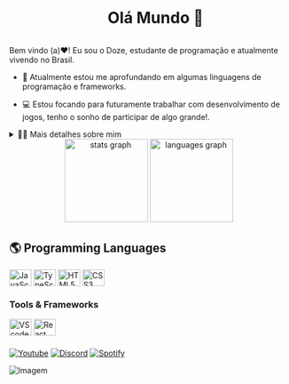 <!--título-->
<div id="user-content-toc">
  <ul align="center">
    <summary><h1 style="display: inline-block">Olá Mundo 👋</h1></summary>
</div>

<!-- Presentation -->
<p>
  Bem vindo (a)❤️! Eu sou o Doze, estudante de programação e atualmente vivendo no Brasil.

  - 🍃 Atualmente estou me aprofundando em algumas linguagens de programação e frameworks. 

  - 💻 Estou focando para futuramente trabalhar com desenvolvimento de jogos, tenho o sonho de participar de algo grande!.
</p>

<!-- Dropdown -->
<details>
  <summary>👨‍💻 Mais detalhes sobre mim</summary>

  - 💬 Tenho 18 anos, vivo no Brasil e me interessei pela programação em 2020 na pandemia, porém não cheguei a tentar, mas esse ano decidi focar nisso e tem sido muito divertido! Espero poder contribuir muito nesse novo mundo.

  - ⭐ Eu gosto de ler mangás, assistir animes, séries, ouvir muita música e sou completamente apaixonado por jogos, sendo o meu favorito Death Stranding. \o/
</details>

<!-- GithubStats -->

<div align="center">
  <img src="https://github-readme-stats.vercel.app/api?username=dozebits&hide_title=false&hide_rank=false&show_icons=true&include_all_commits=true&count_private=true&disable_animations=false&theme=gotham&locale=en&hide_border=false" height="150" alt="stats graph"  />
  <img src="https://github-readme-stats.vercel.app/api/top-langs?username=dozebits&locale=en&hide_title=false&layout=compact&card_width=320&langs_count=5&theme=gotham&hide_border=false" height="150" alt="languages graph"  />
</div>

###

## 🌎 Programming Languages
<!-- Skills: Programming Languages -->
<div style="flex-basis: 48%;">
  <img align="center" alt="JavaScript" height="30" width="40" src="https://cdn.jsdelivr.net/gh/devicons/devicon/icons/javascript/javascript-original.svg">
  <img align="center" alt="TypeScript" height="30" width="40" src="https://cdn.jsdelivr.net/gh/devicons/devicon/icons/typescript/typescript-original.svg">
  <img align="center" alt="HTML5" height="30" width="40" src="https://cdn.jsdelivr.net/gh/devicons/devicon/icons/html5/html5-original.svg">
  <img align="center" alt="CSS3" height="30" width="40" src="https://cdn.jsdelivr.net/gh/devicons/devicon/icons/css3/css3-original.svg">
</div>

  <!-- Skills: Tools & Frameworks -->
  <div style="flex-basis: 48%;">
    <h3>Tools & Frameworks</h3>
    <img align="center" alt="VScode" height="30" width="40" src="https://cdn.jsdelivr.net/gh/devicons/devicon/icons/vscode/vscode-original.svg">
    <img align="center" alt="React" height="30" width="40" src="https://cdn.jsdelivr.net/gh/devicons/devicon/icons/react/react-original.svg">
  </div>

###

<!-- Socials -->
  [![Youtube](https://img.shields.io/badge/YouTube-FF0000?style=for-the-badge&logo=youtube&logoColor=white)](https://www.youtube.com/channel/UC177sCc63-aazx2T3n1LGWg)
  [![Discord](https://img.shields.io/badge/Discord-7289DA?style=for-the-badge&logo=discord&logoColor=white)](https://discord.com/users/1141699126464090162)
  [![Spotify](https://img.shields.io/badge/Spotify-1ED760?&style=for-the-badge&logo=spotify&logoColor=white)](https://open.spotify.com/user/hojpkow90d8wop5cypaxvh2ch)

<!-- GIF -->
<p align="left">
  <img align="center" src="https://github.com/VariableBee/VariableBee/assets/77739311/4e9f41af-6b57-49a7-b15a-74322e96b4d7" alt="Imagem">
</p>


###

<br clear="both">

###
